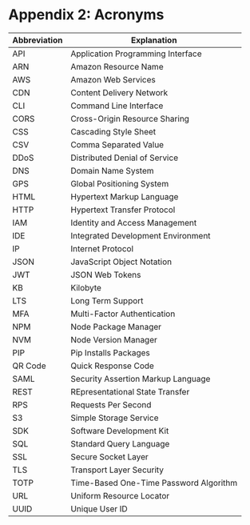 # Appendix 2: Acronyms

Abbreviation | Explanation
-------------|-------------
API | Application Programming Interface
ARN | Amazon Resource Name
AWS | Amazon Web Services
CDN | Content Delivery Network
CLI | Command Line Interface
CORS | Cross-Origin Resource Sharing
CSS | Cascading Style Sheet
CSV | Comma Separated Value
DDoS | Distributed Denial of Service
DNS | Domain Name System
GPS | Global Positioning System
HTML | Hypertext Markup Language
HTTP | Hypertext Transfer Protocol
IAM	| Identity and Access Management
IDE | Integrated Development Environment
IP | Internet Protocol
JSON | JavaScript Object Notation
JWT | JSON Web Tokens
KB | Kilobyte
LTS | Long Term Support
MFA	| Multi-Factor Authentication
NPM | Node Package Manager
NVM | Node Version Manager
PIP | Pip Installs Packages
QR Code	| Quick Response Code
SAML | Security Assertion Markup Language
REST| REpresentational State Transfer
RPS | Requests Per Second
S3 | Simple Storage Service
SDK | Software Development Kit
SQL | Standard Query Language
SSL | Secure Socket Layer
TLS | Transport Layer Security
TOTP | Time-Based One-Time Password Algorithm
URL | Uniform Resource Locator
UUID | Unique User ID